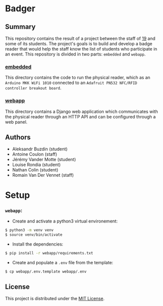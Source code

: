 # Badger

## Summary

This repository contains the result of a project between the staff of [19](https://s19.be) and some of its students.
The project's goals is to build and develop a badge reader that would help the staff know the list of students who participate in an event.
This repository is divided in two parts: `embedded` and `webapp`.

### [embedded](/embedded)
This directory contains the code to run the physical reader, which as an `Arduino MKK WiFi 1010` connected to an `Adafruit PN532 NFC/RFID controller breakout board`.

### [webapp](/webapp)
This directory contains a Django web application which communicates with the physical reader through an HTTP API and can be configured through a web panel.

## Authors

- Aleksandr Buzdin (student)
- Antoine Coulon (staff)
- Jérémy Vander Motte (student)
- Louise Rondia (student)
- Nathan Colin (student)
- Romain Van Der Vennet (staff)

# Setup

### `webapp`:
- Create and activate a python3 virtual environement:
```sh
$ python3 -m venv venv
$ source venv/bin/activate
```
- Install the dependencies:
```sh
$ pip install -r webapp/requirements.txt
```
- Create and populate a `.env` file from the template:
```sh
$ cp webapp/.env.template webapp/.env
```

## License

This project is distributed under the [MIT License](/LICENSE).
